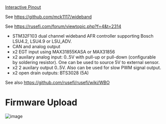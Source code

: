 [Interactive Pinout](https://rusefi.com/docs/pinouts/lambda-x2/)


See https://github.com/mck1117/wideband

See https://rusefi.com/forum/viewtopic.php?f=4&t=2314



* STM32F103 dual channel wideband AFR controller supporting Bosch LSU4.2, LSU4.9 or LSU_ADV.
* CAN and analog output
* x2 EGT input using MAX31855KASA or MAX31856
* x2 auxilary analog input: 0..5V with pull-up or pull-down (configurable by soldering resistor). One can be used to source 5V to external sensor.
* x2 2 auxilary output 0..5V. Also can be used for slow PWM signal output.
* x2 open drain outputs: BTS3028 (5A)


See also https://github.com/rusefi/rusefi/wiki/WBO


# Firmware Upload

![image](https://user-images.githubusercontent.com/48498823/208742019-953c3ffc-588c-409b-8e2a-7ff916e8f506.png)
